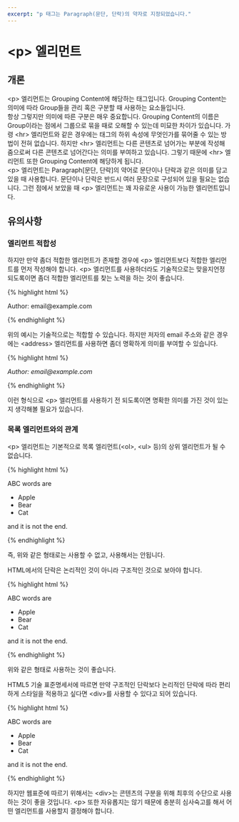 ```yaml
---
excerpt: "p 태그는 Paragraph(문단, 단락)의 약자로 지정되었습니다."
---
```


# &lt;p&gt; 엘리먼트

## 개론

&lt;p&gt; 엘리먼트는 Grouping Content에 해당하는 태그입니다.
Grouping Content는 의미에 따라 Group들을 관리 혹은 구분할 때 사용하는 요소들입니다.
<br>
항상 그렇지만 의미에 따른 구분은 매우 중요합니다.
Grouping Content의 이름은 Group이라는 점에서 그룹으로 묶을 때로 오해할 수 있는데 미묘한 차이가 있습니다.
가령 &lt;hr&gt; 엘리먼트와 같은 경우에는 태그의 하위 속성에 무엇인가를 묶어줄 수 있는 방법이 전혀 없습니다.
하지만 &lt;hr&gt; 엘리먼트는 다른 콘텐츠로 넘어가는 부분에 작성해 줌으로써 다른 콘텐츠로 넘어간다는 의미를 부여하고 있습니다.
그렇기 때문에 &lt;hr&gt; 엘리먼트 또한 Grouping Content에 해당하게 됩니다.
<br>
&lt;p&gt; 엘리먼트는 Paragraph[문단, 단락]의 약어로 문단이나 단락과 같은 의미를 담고 있을 때 사용합니다.
문단이나 단락은 반드시 여러 문장으로 구성되어 있을 필요는 없습니다.
그런 점에서 보았을 때 &lt;p&gt; 엘리먼트는 꽤 자유로운 사용이 가능한 엘리먼트입니다.
<br>

## 유의사항

### 엘리먼트 적합성 

하지만 만약 좀더 적합한 엘리먼트가 존재할 경우에 &lt;p&gt; 엘리먼트보다 적합한 엘리먼트를 먼저 작성해야 합니다.
&lt;p&gt; 엘리먼트를 사용하더라도 기술적으로는 맞을지언정 되도록이면 좀더 적합한 엘리먼트를 찾는 노력을 하는 것이 좋습니다.

{% highlight html %}

<p>Author: email@example.com</p>

{% endhighlight %}

위의 예시는 기술적으로는 적합할 수 있습니다.
하지만 저자의 email 주소와 같은 경우에는 &lt;address&gt; 엘리먼트를 사용하면 좀더 명확하게 의미를 부여할 수 있습니다.

{% highlight html %}

<address>Author: email@example.com</address>

{% endhighlight %}

이런 형식으로 &lt;p&gt; 엘리먼트를 사용하기 전 되도록이면 명확한 의미를 가진 것이 있는지 생각해볼 필요가 있습니다.


### 목록 엘리먼트와의 관계

&lt;p&gt; 엘리먼트는 기본적으로 목록 엘리먼트(&lt;ol&gt;, &lt;ul&gt; 등)의 상위 엘리먼트가 될 수 없습니다.

{% highlight html %}

<!-- Bad Grammar -->
<p>ABC words are
    <ul>
        <li>Apple</li>
        <li>Bear</li>
        <li>Cat</li>
    </ul>
and it is not the end.</p>

{% endhighlight %}

즉, 위와 같은 형태로는 사용할 수 없고, 사용해서는 안됩니다.

HTML에서의 단락은 논리적인 것이 아니라 구조적인 것으로 보아야 합니다.

{% highlight html %}

<p>ABC words are</p>
    <ul>
        <li>Apple</li>
        <li>Bear</li>
        <li>Cat</li>
    </ul>
<p>and it is not the end.</p>

{% endhighlight %}

위와 같은 형태로 사용하는 것이 좋습니다.

HTML5 기술 표준명세서에 따르면 만약 구조적인 단락보다 논리적인 단락에 따라 편리하게 스타일을 적용하고 싶다면 &lt;div&gt;를 사용할 수 있다고 되어 있습니다.

{% highlight html %}

<div>ABC words are
    <ul>
        <li>Apple</li>
        <li>Bear</li>
        <li>Cat</li>
    </ul>
and it is not the end.</div>

{% endhighlight %}

하지만 웹표준에 따르기 위해서는 &lt;div&gt;는 콘텐츠의 구분을 위해 최후의 수단으로 사용하는 것이 좋을 것입니다.
&lt;p&gt; 또한 자유롭지는 않기 때문에 충분히 심사숙고를 해서 어떤 엘리먼트를 사용할지 결정해야 합니다.

<script type="text/template" id="getOnData">
    <div><%= getData %></div>
</script>
<script>
    let data = {
        getData: "&lt;p&gt; Element"
    }
    let temp = _.template(document.getElementById("test"));
    temp(data);
</script>
